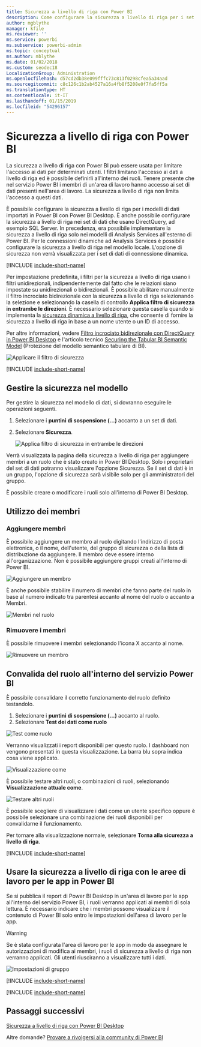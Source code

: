 ```yaml
---
title: Sicurezza a livello di riga con Power BI
description: Come configurare la sicurezza a livello di riga per i set di dati importati e DirectQuery nel servizio Power BI.
author: mgblythe
manager: kfile
ms.reviewer: ''
ms.service: powerbi
ms.subservice: powerbi-admin
ms.topic: conceptual
ms.author: mblythe
ms.date: 01/02/2018
ms.custom: seodec18
LocalizationGroup: Administration
ms.openlocfilehash: d57cd2db38e099fffc73c813f0298cfea5a34aad
ms.sourcegitcommit: c8c126c1b2ab4527a16a4fb8f5208e0f7fa5ff5a
ms.translationtype: HT
ms.contentlocale: it-IT
ms.lasthandoff: 01/15/2019
ms.locfileid: "54296157"
---
```

# <a name="row-level-security-rls-with-power-bi"></a>Sicurezza a livello di riga con Power BI

La sicurezza a livello di riga con Power BI può essere usata per limitare l'accesso ai dati per determinati utenti. I filtri limitano l'accesso ai dati a livello di riga ed è possibile definirli all'interno dei ruoli. Tenere presente che nel servizio Power BI i membri di un'area di lavoro hanno accesso ai set di dati presenti nell'area di lavoro. La sicurezza a livello di riga non limita l'accesso a questi dati.

È possibile configurare la sicurezza a livello di riga per i modelli di dati importati in Power BI con Power BI Desktop. È anche possibile configurare la sicurezza a livello di riga nei set di dati che usano DirectQuery, ad esempio SQL Server. In precedenza, era possibile implementare la sicurezza a livello di riga solo nei modelli di Analysis Services all'esterno di Power BI. Per le connessioni dinamiche ad Analysis Services è possibile configurare la sicurezza a livello di riga nel modello locale. L'opzione di sicurezza non verrà visualizzata per i set di dati di connessione dinamica.

[!INCLUDE [include-short-name](./includes/rls-desktop-define-roles.md)]

Per impostazione predefinita, i filtri per la sicurezza a livello di riga usano i filtri unidirezionali, indipendentemente dal fatto che le relazioni siano impostate su unidirezionali o bidirezionali. È possibile abilitare manualmente il filtro incrociato bidirezionale con la sicurezza a livello di riga selezionando la selezione e selezionando la casella di controllo **Applica filtro di sicurezza in entrambe le direzioni**. È necessario selezionare questa casella quando si implementa la [sicurezza dinamica a livello di riga](https://docs.microsoft.com/sql/analysis-services/supplemental-lesson-implement-dynamic-security-by-using-row-filters), che consente di fornire la sicurezza a livello di riga in base a un nome utente o un ID di accesso.

Per altre informazioni, vedere [Filtro incrociato bidirezionale con DirectQuery in Power BI Desktop](desktop-bidirectional-filtering.md) e l'articolo tecnico [Securing the Tabular BI Semantic Model](http://download.microsoft.com/download/D/2/0/D20E1C5F-72EA-4505-9F26-FEF9550EFD44/Securing%20the%20Tabular%20BI%20Semantic%20Model.docx) (Protezione del modello semantico tabulare di BI).

![Applicare il filtro di sicurezza](media/service-admin-rls/rls-apply-security-filter.png)


[!INCLUDE [include-short-name](./includes/rls-desktop-view-as-roles.md)]

## <a name="manage-security-on-your-model"></a>Gestire la sicurezza nel modello

Per gestire la sicurezza nel modello di dati, si dovranno eseguire le operazioni seguenti.

1. Selezionare i **puntini di sospensione (…)** accanto a un set di dati.
2. Selezionare **Sicurezza**.
   
   ![Applica filtro di sicurezza in entrambe le direzioni](media/service-admin-rls/rls-security.png)

Verrà visualizzata la pagina della sicurezza a livello di riga per aggiungere membri a un ruolo che è stato creato in Power BI Desktop. Solo i proprietari del set di dati potranno visualizzare l'opzione Sicurezza. Se il set di dati è in un gruppo, l'opzione di sicurezza sarà visibile solo per gli amministratori del gruppo. 

È possibile creare o modificare i ruoli solo all'interno di Power BI Desktop.

## <a name="working-with-members"></a>Utilizzo dei membri

### <a name="add-members"></a>Aggiungere membri

È possibile aggiungere un membro al ruolo digitando l'indirizzo di posta elettronica, o il nome, dell'utente, del gruppo di sicurezza o della lista di distribuzione da aggiungere. Il membro deve essere interno all'organizzazione. Non è possibile aggiungere gruppi creati all'interno di Power BI.

![Aggiungere un membro](media/service-admin-rls/rls-add-member.png)

È anche possibile stabilire il numero di membri che fanno parte del ruolo in base al numero indicato tra parentesi accanto al nome del ruolo o accanto a Membri.

![Membri nel ruolo](media/service-admin-rls/rls-member-count.png)

### <a name="remove-members"></a>Rimuovere i membri

È possibile rimuovere i membri selezionando l'icona X accanto al nome. 

![Rimuovere un membro](media/service-admin-rls/rls-remove-member.png)

## <a name="validating-the-role-within-the-power-bi-service"></a>Convalida del ruolo all'interno del servizio Power BI

È possibile convalidare il corretto funzionamento del ruolo definito testandolo. 

1. Selezionare i **puntini di sospensione (…)** accanto al ruolo.
2. Selezionare **Test dei dati come ruolo**

![Test come ruolo](media/service-admin-rls/rls-test-role.png)

Verranno visualizzati i report disponibili per questo ruolo. I dashboard non vengono presentati in questa visualizzazione. La barra blu sopra indica cosa viene applicato.

![Visualizzazione come <ruolo>](media/service-admin-rls/rls-test-role2.png)

È possibile testare altri ruoli, o combinazioni di ruoli, selezionando **Visualizzazione attuale come**.

![Testare altri ruoli](media/service-admin-rls/rls-test-role3.png)

È possibile scegliere di visualizzare i dati come un utente specifico oppure è possibile selezionare una combinazione dei ruoli disponibili per convalidarne il funzionamento. 

Per tornare alla visualizzazione normale, selezionare **Torna alla sicurezza a livello di riga**.

[!INCLUDE [include-short-name](./includes/rls-usernames.md)]

## <a name="using-rls-with-app-workspaces-in-power-bi"></a>Usare la sicurezza a livello di riga con le aree di lavoro per le app in Power BI

Se si pubblica il report di Power BI Desktop in un'area di lavoro per le app all'interno del servizio Power BI, i ruoli verranno applicati ai membri di sola lettura. È necessario indicare che i membri possono visualizzare il contenuto di Power BI solo entro le impostazioni dell'area di lavoro per le app.

> [!WARNING]
> Se è stata configurata l'area di lavoro per le app in modo da assegnare le autorizzazioni di modifica ai membri, i ruoli di sicurezza a livello di riga non verranno applicati. Gli utenti riusciranno a visualizzare tutti i dati.

![Impostazioni di gruppo](media/service-admin-rls/rls-group-settings.png)

[!INCLUDE [include-short-name](./includes/rls-limitations.md)]

[!INCLUDE [include-short-name](./includes/rls-faq.md)]

## <a name="next-steps"></a>Passaggi successivi
[Sicurezza a livello di riga con Power BI Desktop](desktop-rls.md)  

Altre domande? [Provare a rivolgersi alla community di Power BI](http://community.powerbi.com/)